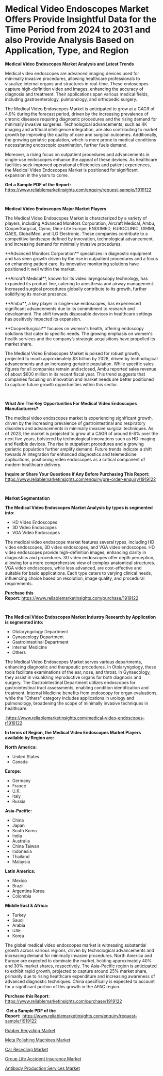 <p><h1>Medical Video Endoscopes Market Offers Provide Insightful Data for the Time Period from 2024 to 2031 and also Provide Analysis Based on Application, Type, and Region</h1></p><p><strong>Medical Video Endoscopes Market Analysis and Latest Trends</strong></p>
<p><p>Medical video endoscopes are advanced imaging devices used for minimally invasive procedures, allowing healthcare professionals to visualize internal organs and structures in real-time. These endoscopes capture high-definition video and images, enhancing the accuracy of diagnosis and treatment. Their applications span various medical fields, including gastroenterology, pulmonology, and orthopedic surgery.</p><p>The Medical Video Endoscopes Market is anticipated to grow at a CAGR of 4.9% during the forecast period, driven by the increasing prevalence of chronic diseases requiring diagnostic procedures and the rising demand for minimally invasive surgeries. Technological advancements, such as 4K imaging and artificial intelligence integration, are also contributing to market growth by improving the quality of care and surgical outcomes. Additionally, the growing geriatric population, which is more prone to medical conditions necessitating endoscopic examination, further fuels demand. </p><p>Moreover, a rising focus on outpatient procedures and advancements in single-use endoscopes enhance the appeal of these devices. As healthcare facilities seek improved operational efficiencies and patient experiences, the Medical Video Endoscopes Market is positioned for significant expansion in the years to come.</p></p>
<p><strong>Get a Sample PDF of the Report:&nbsp;</strong> <a href="https://www.reliablemarketinsights.com/enquiry/request-sample/1919122?utm_campaign=1626&utm_medium=2&utm_source=Github&utm_content=ia&utm_term=24102024&utm_id=medical-video-endoscopes">https://www.reliablemarketinsights.com/enquiry/request-sample/1919122</a></p>
<p>&nbsp;</p>
<p><strong>Medical Video Endoscopes Major Market Players</strong></p>
<p><p>The Medical Video Endoscopes Market is characterized by a variety of players, including Advanced Monitors Corporation, Aircraft Medical, Ambu, CooperSurgical, Cymo, Dino-Lite Europe, ENDOMED, EUROCLINIC, GIMMI, GAES, GlobalMed, and ILO Electronic. These companies contribute to a competitive landscape defined by innovation, technological advancement, and increasing demand for minimally invasive procedures.</p><p>**Advanced Monitors Corporation** specializes in diagnostic equipment and has seen growth driven by the rise in outpatient procedures and a focus on enhancing patient care. Its innovative monitoring solutions have positioned it well within the market.</p><p>**Aircraft Medical**, known for its video laryngoscopy technology, has expanded its product line, catering to anesthesia and airway management. Increased surgical procedures globally contribute to its growth, further solidifying its market presence.</p><p>**Ambu**, a key player in single-use endoscopes, has experienced significant advancements due to its commitment to research and development. The shift towards disposable devices in healthcare settings has positively impacted its expansion.</p><p>**CooperSurgical** focuses on women's health, offering endoscopy solutions that cater to specific needs. The growing emphasis on women's health services and the company’s strategic acquisitions have propelled its market share.</p><p>The Medical Video Endoscopes Market is poised for robust growth, projected to reach approximately $3 billion by 2028, driven by technological advancements and an increasing geriatric population. While specific sales figures for all companies remain undisclosed, Ambu reported sales revenue of about $600 million in its recent fiscal year. This trend suggests that companies focusing on innovation and market needs are better positioned to capture future growth opportunities within this sector.</p></p>
<p>&nbsp;</p>
<p><strong>What Are The Key Opportunities For Medical Video Endoscopes Manufacturers?</strong></p>
<p><p>The medical video endoscopes market is experiencing significant growth, driven by the increasing prevalence of gastrointestinal and respiratory disorders and advancements in minimally invasive surgical techniques. As of 2023, the market is projected to grow at a CAGR of around 6-8% over the next five years, bolstered by technological innovations such as HD imaging and flexible devices. The rise in outpatient procedures and a growing geriatric population further amplify demand. Future trends indicate a shift towards AI integration for enhanced diagnostics and telemedicine applications, positioning video endoscopes as a critical component of modern healthcare delivery.</p></p>
<p><strong>Inquire or Share Your Questions If Any Before Purchasing This Report:</strong> <a href="https://www.reliablemarketinsights.com/enquiry/pre-order-enquiry/1919122?utm_campaign=1626&utm_medium=2&utm_source=Github&utm_content=ia&utm_term=24102024&utm_id=medical-video-endoscopes">https://www.reliablemarketinsights.com/enquiry/pre-order-enquiry/1919122</a></p>
<p>&nbsp;</p>
<p><strong>Market Segmentation</strong></p>
<p><strong>The Medical Video Endoscopes Market Analysis by types is segmented into:</strong></p>
<p><ul><li>HD Video Endoscopes</li><li>3D Video Endoscopes</li><li>VGA Video Endoscopes</li></ul></p>
<p><p>The medical video endoscope market features several types, including HD video endoscopes, 3D video endoscopes, and VGA video endoscopes. HD video endoscopes provide high-definition images, enhancing clarity in diagnostics and procedures. 3D video endoscopes offer depth perception, allowing for a more comprehensive view of complex anatomical structures. VGA video endoscopes, while less advanced, are cost-effective and suitable for basic applications. Each type caters to varying clinical needs, influencing choice based on resolution, image quality, and procedural requirements.</p></p>
<p><strong>Purchase this Report:&nbsp;</strong><a href="https://www.reliablemarketinsights.com/purchase/1919122?utm_campaign=1626&utm_medium=2&utm_source=Github&utm_content=ia&utm_term=24102024&utm_id=medical-video-endoscopes">https://www.reliablemarketinsights.com/purchase/1919122</a></p>
<p>&nbsp;</p>
<p><strong>The Medical Video Endoscopes Market Industry Research by Application is segmented into:</strong></p>
<p><ul><li>Otolaryngology Department</li><li>Gynaecology Department</li><li>Gastrointestinal Department</li><li>Internal Medicine</li><li>Others</li></ul></p>
<p><p>The Medical Video Endoscopes Market serves various departments, enhancing diagnostic and therapeutic procedures. In Otolaryngology, these tools facilitate examinations of the ear, nose, and throat. In Gynaecology, they assist in visualizing reproductive organs for both diagnosis and surgery. The Gastrointestinal Department utilizes endoscopes for gastrointestinal tract assessments, enabling condition identification and treatment. Internal Medicine benefits from endoscopy for organ evaluations, while the "Others" category includes applications in urology and pulmonology, broadening the scope of minimally invasive techniques in healthcare.</p></p>
<p><a href="https://www.reliablemarketinsights.com/medical-video-endoscopes-r1919122?utm_campaign=1626&utm_medium=2&utm_source=Github&utm_content=ia&utm_term=24102024&utm_id=medical-video-endoscopes">&nbsp;https://www.reliablemarketinsights.com/medical-video-endoscopes-r1919122</a></p>
<p><strong>In terms of Region, the Medical Video Endoscopes Market Players available by Region are:</strong></p>
<p>
    <p> <strong> North America: </strong>
        <ul>
            <li>United States</li>
            <li>Canada</li>
        </ul>
        </p> 
    <p> <strong> Europe: </strong>
        <ul>
            <li>Germany</li>
            <li>France</li>
            <li>U.K.</li>
            <li>Italy</li>
            <li>Russia</li>
        </ul>
        </p> 
    <p> <strong> Asia-Pacific: </strong>
        <ul>
            <li>China</li>
            <li>Japan</li>
            <li>South Korea</li>
            <li>India</li>
            <li>Australia</li>
            <li>China Taiwan</li>
            <li>Indonesia</li>
            <li>Thailand</li>
            <li>Malaysia</li>
        </ul>
        </p> 
    <p> <strong> Latin America: </strong>
        <ul>
            <li>Mexico</li>
            <li>Brazil</li>
            <li>Argentina Korea</li>
            <li>Colombia</li>
        </ul>
        </p> 
    <p> <strong> Middle East & Africa: </strong>
        <ul>
            <li>Turkey</li>
            <li>Saudi</li>
            <li>Arabia</li>
            <li>UAE</li>
            <li>Korea</li>
        </ul>
    </p>
    </p>
<p><p>The global medical video endoscopes market is witnessing substantial growth across various regions, driven by technological advancements and increasing demand for minimally invasive procedures. North America and Europe are expected to dominate the market, holding approximately 40% and 30% market shares, respectively. The Asia-Pacific region is anticipated to exhibit rapid growth, projected to capture around 25% market share, primarily due to rising healthcare expenditure and increasing awareness of advanced diagnostic techniques. China specifically is expected to account for a significant portion of this growth in the APAC region.</p></p>
<p><strong>Purchase this Report: </strong><a href="https://www.reliablemarketinsights.com/purchase/1919122?utm_campaign=1626&utm_medium=2&utm_source=Github&utm_content=ia&utm_term=24102024&utm_id=medical-video-endoscopes">https://www.reliablemarketinsights.com/purchase/1919122</a></p>
<p>&nbsp;<strong>Get a Sample PDF of the Report:&nbsp;&nbsp;</strong><a href="https://www.reliablemarketinsights.com/enquiry/request-sample/1919122?utm_campaign=1626&utm_medium=2&utm_source=Github&utm_content=ia&utm_term=24102024&utm_id=medical-video-endoscopes">https://www.reliablemarketinsights.com/enquiry/request-sample/1919122</a></p>
<p><strong></strong></p>
<p><p><a href="https://www.linkedin.com/pulse/rubber-recycling-market-global-regional-analysis-focus-s5rme?utm_campaign=1626&utm_medium=2&utm_source=Github&utm_content=ia&utm_term=24102024&utm_id=medical-video-endoscopes">Rubber Recycling Market</a></p><p><a href="https://github.com/JakirUddin651/Market-Research-Report-List-1/blob/main/meta-polishing-machines-market.md?utm_campaign=1626&utm_medium=2&utm_source=Github&utm_content=ia&utm_term=24102024&utm_id=medical-video-endoscopes">Meta Polishing Machines Market</a></p><p><a href="https://www.linkedin.com/pulse/future-trends-global-car-recycling-market-insights-analysis-wpgce?utm_campaign=1626&utm_medium=2&utm_source=Github&utm_content=ia&utm_term=24102024&utm_id=medical-video-endoscopes">Car Recycling Market</a></p><p><a href="https://www.linkedin.com/pulse/group-life-accident-insurance-industry-sector-market-dynamics-gdykc?utm_campaign=1626&utm_medium=2&utm_source=Github&utm_content=ia&utm_term=24102024&utm_id=medical-video-endoscopes">Group Life Accident Insurance Market</a></p><p><a href="https://www.linkedin.com/pulse/antibody-production-services-market-global-regional-analysis-thfsc?utm_campaign=1626&utm_medium=2&utm_source=Github&utm_content=ia&utm_term=24102024&utm_id=medical-video-endoscopes">Antibody Production Services Market</a></p></p>